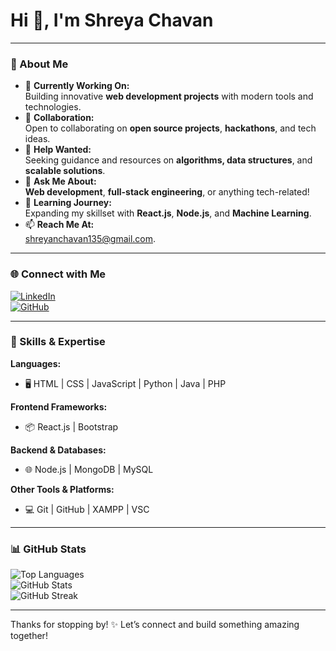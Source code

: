 # Hi 👋, I'm Shreya Chavan  
---

### 🌟 About Me  
- 🔭 **Currently Working On:**  
  Building innovative **web development projects** with modern tools and technologies.  
- 👯 **Collaboration:**  
  Open to collaborating on **open source projects**, **hackathons**, and tech ideas.  
- 🤝 **Help Wanted:**  
  Seeking guidance and resources on **algorithms, data structures**, and **scalable solutions**.  
- 💬 **Ask Me About:**  
  **Web development**, **full-stack engineering**, or anything tech-related!  
- 🌱 **Learning Journey:**  
  Expanding my skillset with **React.js**, **Node.js**, and **Machine Learning**.  
- 📫 **Reach Me At:**  
  [shreyanchavan135@gmail.com](mailto:shreyanchavan135@gmail.com).  

---

### 🌐 Connect with Me  

[![LinkedIn](https://img.shields.io/badge/LinkedIn-Connect-blue?logo=linkedin)](https://www.linkedin.com/in/shreyanavnathchavan/)  
[![GitHub](https://img.shields.io/badge/GitHub-Follow-black?logo=github)](https://github.com/ShreyaaNChavan)  

---

### 🚀 Skills & Expertise  

**Languages:**  
- 🖥️ HTML | CSS | JavaScript | Python | Java | PHP  

**Frontend Frameworks:**  
- 📦 React.js | Bootstrap  

**Backend & Databases:**  
- 🌐 Node.js | MongoDB | MySQL  

**Other Tools & Platforms:**  
- 💻 Git | GitHub | XAMPP | VSC  

---

### 📊 GitHub Stats  

![Top Languages](https://github-readme-stats.vercel.app/api/top-langs/?username=ShreyaaNChavan&layout=compact&theme=tokyonight)  
![GitHub Stats](https://github-readme-stats.vercel.app/api?username=ShreyaaNChavan&show_icons=true&theme=tokyonight)  
![GitHub Streak](https://github-readme-streak-stats.herokuapp.com/?user=ShreyaaNChavan&theme=tokyonight&hide_border=true)


---


Thanks for stopping by! ✨ Let’s connect and build something amazing together!
